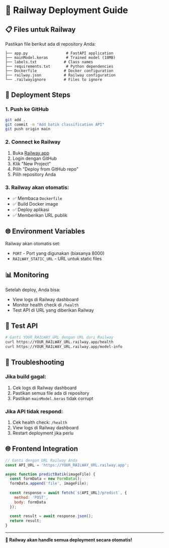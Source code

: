 # 🚂 Railway Deployment Guide

## 📋 Files untuk Railway

Pastikan file berikut ada di repository Anda:

```
├── app.py                 # FastAPI application
├── mainModel.keras        # Trained model (18MB)
├── labels.txt            # Class names
├── requirements.txt       # Python dependencies
├── Dockerfile            # Docker configuration
├── railway.json          # Railway configuration
└── .railwayignore        # Files to ignore
```

## 🚀 Deployment Steps

### 1. Push ke GitHub
```bash
git add .
git commit -m "Add batik classification API"
git push origin main
```

### 2. Connect ke Railway
1. Buka [Railway.app](https://railway.app)
2. Login dengan GitHub
3. Klik "New Project"
4. Pilih "Deploy from GitHub repo"
5. Pilih repository Anda

### 3. Railway akan otomatis:
- ✅ Membaca `Dockerfile`
- ✅ Build Docker image
- ✅ Deploy aplikasi
- ✅ Memberikan URL publik

## 🌐 Environment Variables

Railway akan otomatis set:
- `PORT` - Port yang digunakan (biasanya 8000)
- `RAILWAY_STATIC_URL` - URL untuk static files

## 📊 Monitoring

Setelah deploy, Anda bisa:
- View logs di Railway dashboard
- Monitor health check di `/health`
- Test API di URL yang diberikan Railway

## 🧪 Test API

```bash
# Ganti YOUR_RAILWAY_URL dengan URL dari Railway
curl https://YOUR_RAILWAY_URL.railway.app/health
curl https://YOUR_RAILWAY_URL.railway.app/model-info
```

## 🔧 Troubleshooting

### Jika build gagal:
1. Cek logs di Railway dashboard
2. Pastikan semua file ada di repository
3. Pastikan `mainModel.keras` tidak corrupt

### Jika API tidak respond:
1. Cek health check: `/health`
2. View logs di Railway dashboard
3. Restart deployment jika perlu

## 🌐 Frontend Integration

```javascript
// Ganti dengan URL Railway Anda
const API_URL = 'https://YOUR_RAILWAY_URL.railway.app';

async function predictBatik(imageFile) {
  const formData = new FormData();
  formData.append('file', imageFile);
  
  const response = await fetch(`${API_URL}/predict`, {
    method: 'POST',
    body: formData
  });
  
  const result = await response.json();
  return result;
}
```

---

**🎉 Railway akan handle semua deployment secara otomatis!** 